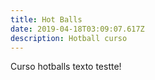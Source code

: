```yaml
---
title: Hot Balls
date: 2019-04-18T03:09:07.617Z
description: Hotball curso
---
```

Curso hotballs texto testte!
